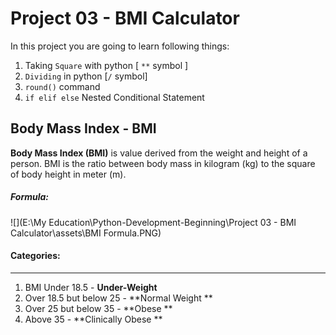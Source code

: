 # Project 03 - BMI Calculator 
In this project you are going to learn following things:

1. Taking `Square` with python [ `**` symbol ]
2. `Dividing` in python [`/` symbol]
3. `round()` command 
4. `if elif else` Nested Conditional Statement

## Body Mass Index - BMI 

**Body Mass Index (BMI)** is value derived from the weight and height of a person. BMI is the ratio between body mass in kilogram (kg) to the square of body height in meter (m).

##### Formula: 

![](E:\My Education\Python-Development-Beginning\Project 03 - BMI Calculator\assets\BMI Formula.PNG)



#### Categories:

------
1. BMI Under 18.5 - **Under-Weight**
2. Over 18.5 but below 25 - **Normal Weight **
3. Over 25 but below 35 - **Obese **
4. Above 35 - **Clinically Obese **





